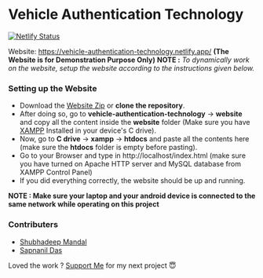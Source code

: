 # **Vehicle Authentication Technology**

[![Netlify Status](https://api.netlify.com/api/v1/badges/e69a5fb4-d71c-4de4-9770-fce07b53f707/deploy-status)](https://app.netlify.com/sites/vehicle-authentication-technology/deploys)

Website: https://vehicle-authentication-technology.netlify.app/ **(The Website is for Demonstration Purpose Only)**
**NOTE :** *To dynamically work on the website, setup the website according to the instructions given below.*


### Setting up the Website

- Download the [Website Zip](https://github.com/shubhadeepmandal394/vehicle-authentication-technology/blob/master/assets/zip/website.zip) or **clone the repository**.
- After doing so, go to **vehicle-authentication-technology** -> **website** and copy all the content inside the **website** folder (Make sure you have [XAMPP](https://pureinfotech.com/install-xampp-windows-10/) Installed in your device's C drive).
- Now, go to **C drive** -> **xampp** -> **htdocs** and paste all the contents here (make sure the **htdocs** folder is empty before pasting).
- Go to your Browser and type in http://localhost/index.html (make sure you have turned on Apache HTTP server and MySQL database from XAMPP Control Panel)
- If you did everything correctly, the website should be up and running.

**NOTE : Make sure your laptop and your android device is connected to the same network while operating on this project**

### Contributers
- [Shubhadeep Mandal](https://github.com/shubhadeepmandal394)
- [Sapnanil Das](https://github.com/sapnanil7)

Loved the work ? [Support Me](https://paypal.me/shubhadeepmandal394?locale.x=en_GB) for my next project 😇